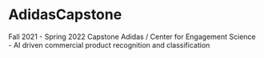 # AdidasCapstone
Fall 2021 - Spring 2022 Capstone Adidas / Center for Engagement Science - AI driven commercial product recognition and classification
